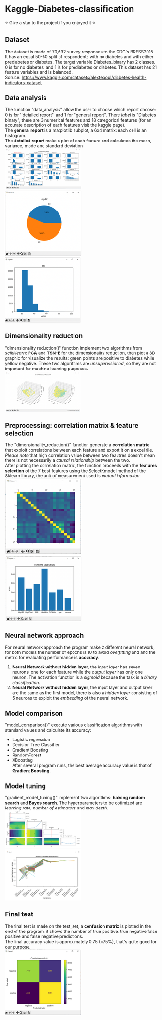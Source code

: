 # Kaggle-Diabetes-classification
⭐ Give a star to the project if you enjoyed it ⭐

## Dataset
The dataset is made of 70,692 survey responses to the CDC's BRFSS2015. It has an equal 50-50 split of respondents with no diabetes and with either prediabetes or diabetes. The target variable Diabetes_binary has 2 classes. 0 is for no diabetes, and 1 is for prediabetes or diabetes. This dataset has 21 feature variables and is balanced. <br />
Soruce: https://www.kaggle.com/datasets/alexteboul/diabetes-health-indicators-dataset

## Data analysis
The function "data_analysis" allow the user to choose which report choose: 0 is for ''detailed report'' and 1 for "general report".
There *label* is "Diabetes binary", there are 3 numerical features and 18 categorical features (for an accurate description of each features visit the kaggle page). <br />
The **general report** is a matplotlib subplot, a 6x4 matrix: each cell is an histogram. <br />
The **detailed report** make a plot of each feature and  calculates the mean, variance, mode and standard deviation <br />
<img src=https://github.com/GRicciardi00/Kaggle-Diabetes-classification/blob/main/Screenshots/general%20report.png width="50%" height="50%">
<img src=https://github.com/GRicciardi00/Kaggle-Diabetes-classification/blob/main/Screenshots/detailed%20report.png width="50%" height="50%">
<img src=https://github.com/GRicciardi00/Kaggle-Diabetes-classification/blob/main/Screenshots/detailed%20report2.png width="50%" height="50%">

## Dimensionality reduction
"dimensionality reduction()" function implement two algorithms from *scikitlearn*: **PCA** and **TSN-E** for the dimensionality reduction, then plot a 3D graphic for visualize the results: green points are positive to diabetes while yellow negative.
These two algorithms are *unsupervisioned*, so they are not important for machine learning purposes. <br />
<img src=https://github.com/GRicciardi00/Kaggle-Diabetes-classification/blob/main/Screenshots/dimensionality%20reduction.png width="50%" height="50%">

## Preprocessing: correlation matrix & feature selection
The ''dimensionality_reduction()" function generate a **correlation matrix** that exploit correlations between each feature and export it on a excel file. <br />
*Please note* that high correlation value between two feautres doesn't mean there is not necessarily a *causal relationship* between the two.<br />
After plotting the correlation matrix, the function proceeds with the **features selection** of the 7 best features using the SelectKmodel method of the Sklearn library, the unit of measurement used is *mutual information* <br />
<img src=https://github.com/GRicciardi00/Kaggle-Diabetes-classification/blob/main/Screenshots/correlation%20matrix.png width="50%" height="50%">
<img src=https://github.com/GRicciardi00/Kaggle-Diabetes-classification/blob/main/Screenshots/feature%20selection.png width="50%" height="50%">

## Neural network approach
For neural network approach the program make 2 different neural network, for both models the number of epochs is 10 to avoid *overfitting* and and the metric for evaluating performance is **accuracy**.
 1. **Neural Network without hidden layer**, the *input layer* has seven neurons, one for each feature while the *output layer* has only one neuron. The activation function is a *sigmoid* because the task is a *binary classification*.
 2.  **Neural Network without hidden layer**, the input layer and output layer are the same as the first model, there is also a *hidden layer* consisting of 5 neurons to exploit the *embedding* of the neural network.

## Model comparison
"model_comparison()" execute various classification algorithms with standard values and calculate its accuracy:
 - Logistic regression
 - Decision Tree Classifier
 - Gradient Boosting 
 - RandomForest
 - XBoosting <br />
After several program runs, the best average accuracy value is that of **Gradient Boosting**.

## Model tuning
"gradient_model_tuning()" implement two algorithms: **halving random search** and **Bayes search**. The hyperparameters to be optimized are *learning rate*, *number of estimators* and *max depth*. <br />
<img src=https://github.com/GRicciardi00/Kaggle-Diabetes-classification/blob/main/Screenshots/bayes%20.png width="50%" height="50%">
<img src=https://github.com/GRicciardi00/Kaggle-Diabetes-classification/blob/main/Screenshots/model%20tuning.png width="50%" height="50%">

## Final test
The final test is made on the test_set, a **confusion matrix** is plotted in the end of the program: it shows the number of true positive, true negative,false positive and false negative predictions. <br />
The final accuracy value is approximately 0.75 (=75%), that's quite good for  our purpose. <br />
<img src=https://github.com/GRicciardi00/Kaggle-Diabetes-classification/blob/main/Screenshots/confusion%20matrix.png width="50%" height="50%">
